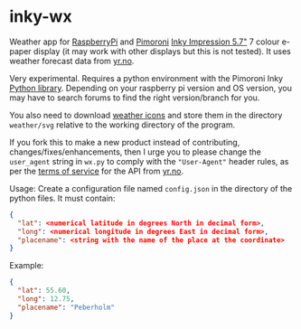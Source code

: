 # inky-wx

Weather app for [RaspberryPi]() and [Pimoroni](https://shop.pimoroni.com/)
[Inky Impression 5.7"](https://shop.pimoroni.com/products/inky-impression-5-7)
7 colour e-paper display (it may work with other displays but this is not
tested). It uses weather forecast data from
[yr.no](https://api.met.no/weatherapi/locationforecast/2.0/documentation).

Very experimental. Requires a python environment with the Pimoroni Inky
[Python library](https://github.com/pimoroni/inky).
Depending on your raspberry pi version and OS version, you may have to search
forums  to find the right version/branch for you.

You also need to download [weather icons](https://github.com/metno/weathericons/)
and store them in the directory `weather/svg` relative to the working directory
of the program.

If you fork this to make a new product instead of contributing,
changes/fixes/enhancements, then I urge you to please change the `user_agent`
string in `wx.py` to comply with the `"User-Agent"` header rules, as per the
[terms of service](https://developer.yr.no/doc/TermsOfService/) for the API
from [yr.no](https://yr.no).

Usage:
Create a configuration file named `config.json` in the directory of the python
files. It must contain:

```JSON
{
  "lat": <numerical latitude in degrees North in decimal form>,
  "long": <numerical longitude in degrees East in decimal form>,
  "placename": <string with the name of the place at the coordinate>
}
```

Example:
```JSON
{
  "lat": 55.60,
  "long": 12.75,
  "placename": "Peberholm"
}
```

